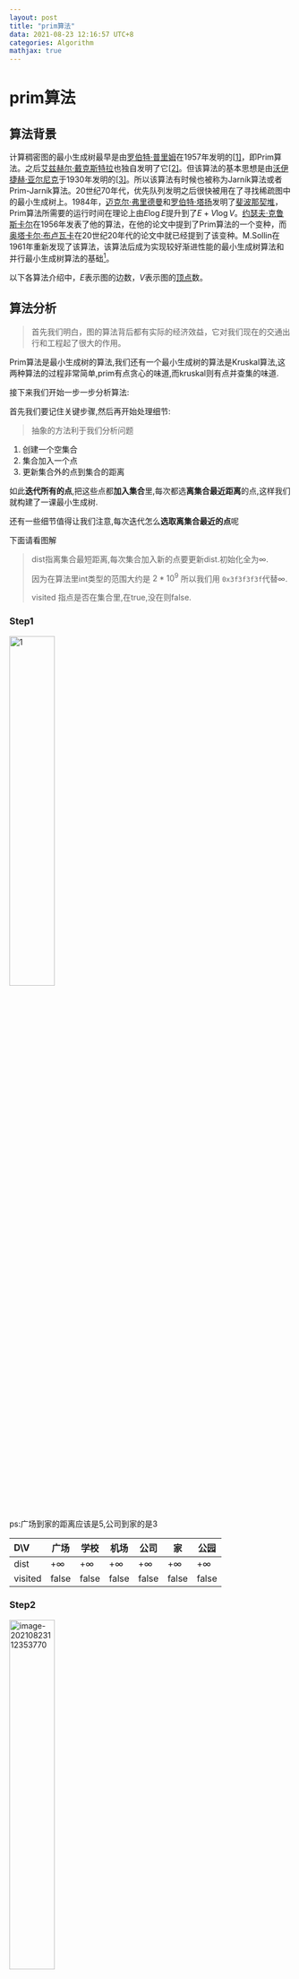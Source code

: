 ```yaml
---
layout: post
title: "prim算法"
data: 2021-08-23 12:16:57 UTC+8
categories: Algorithm
mathjax: true
---
```


# prim算法

## 算法背景

计算稠密图的最小生成树最早是由[罗伯特·普里姆](https://zh.wikipedia.ahut.cf/w/index.php?title=罗伯特·普里姆&action=edit&redlink=1)在1957年发明的[[1\]](https://zh.wikipedia.ahut.cf/wiki/最小生成树#cite_note-3)，即Prim算法。之后[艾兹赫尔·戴克斯特拉](https://zh.wikipedia.ahut.cf/wiki/艾兹赫尔·戴克斯特拉)也独自发明了它[[2\]](https://zh.wikipedia.ahut.cf/wiki/最小生成树#cite_note-4)。但该算法的基本思想是由[沃伊捷赫·亚尔尼克](https://zh.wikipedia.ahut.cf/w/index.php?title=沃伊捷赫·亚尔尼克&action=edit&redlink=1)于1930年发明的[[3\]](https://zh.wikipedia.ahut.cf/wiki/最小生成树#cite_note-5)。所以该算法有时候也被称为Jarník算法或者Prim-Jarník算法。20世纪70年代，优先队列发明之后很快被用在了寻找稀疏图中的最小生成树上。1984年，[迈克尔·弗里德曼](https://zh.wikipedia.ahut.cf/wiki/麥可·弗里德曼)和[罗伯特·塔扬](https://zh.wikipedia.ahut.cf/wiki/罗伯特·塔扬)发明了[斐波那契堆](https://zh.wikipedia.ahut.cf/wiki/斐波那契堆)，Prim算法所需要的运行时间在理论上由${\displaystyle E\log E}$提升到了${\displaystyle E+V\log V}$。[约瑟夫·克鲁斯卡尔](https://zh.wikipedia.ahut.cf/w/index.php?title=约瑟夫·克鲁斯卡尔&action=edit&redlink=1)在1956年发表了他的算法，在他的论文中提到了Prim算法的一个变种，而[奥塔卡尔·布卢瓦卡](https://zh.wikipedia.ahut.cf/w/index.php?title=奥塔卡尔·布卢瓦卡&action=edit&redlink=1)在20世纪20年代的论文中就已经提到了该变种。M.Sollin在1961年重新发现了该算法，该算法后成为实现较好渐进性能的最小生成树算法和并行最小生成树算法的基础[^1]。

以下各算法介绍中，${\displaystyle E}$表示图的边数，${\displaystyle V}$表示图的[顶点](https://zh.wikipedia.ahut.cf/wiki/顶点_(图论))数。　

## 算法分析

> 首先我们明白，图的算法背后都有实际的经济效益，它对我们现在的交通出行和工程起了很大的作用。

Prim算法是最小生成树的算法,我们还有一个最小生成树的算法是Kruskal算法,这两种算法的过程非常简单,prim有点贪心的味道,而kruskal则有点并查集的味道.

接下来我们开始一步一步分析算法:

首先我们要记住关键步骤,然后再开始处理细节:

> 抽象的方法利于我们分析问题

1. 创建一个空集合
2. 集合加入一个点
3. 更新集合外的点到集合的距离

如此**迭代所有的点**,把这些点都**加入集合**里,每次都选**离集合最近距离**的点,这样我们就构建了一课最小生成树.

还有一些细节值得让我们注意,每次迭代怎么**选取离集合最近的点**呢

下面请看图解

> dist指离集合最短距离,每次集合加入新的点要更新dist.初始化全为$\infty$.
>
> 因为在算法里int类型的范围大约是 $2*10^9$ 所以我们用 `0x3f3f3f3f`代替$\infty$.
>
> visited 指点是否在集合里,在true,没在则false.

### Step1

<img src="https://gitee.com/shl1122/pic-bed/raw/master//img/202108231106654.png" alt="1" style="width: 40%;" />

ps:广场到家的距离应该是5,公司到家的是3

| D\V     | 广场      | 学校      | 机场      | 公司      | 家        | 公园      |
| :------ | --------- | --------- | --------- | --------- | --------- | --------- |
| dist    | $+\infty$ | $+\infty$ | $+\infty$ | $+\infty$ | $+\infty$ | $+\infty$ |
| visited | false     | false     | false     | false     | false     | false     |

### Step2

<img src="https://gitee.com/shl1122/pic-bed/raw/master//img/202108231123847.png" alt="image-20210823112353770"  style="width: 40%;"/>

| D\V     | 广场 | 学校  | 机场  | 公司  | 家    | 公园      |
| ------- | ---- | ----- | ----- | ----- | ----- | --------- |
| dist    | 0    | 3     | 4     | 2     | 5     | $+\infty$ |
| visited | true | false | false | false | false | false     |

### Step3

<img src="https://gitee.com/shl1122/pic-bed/raw/master//img/202108231129995.png" alt="image-20210823112906907"  style="width: 40%;"/>

| D\V     | 广场 | 学校  | 机场  | 公司 | 家    | 公园      |
| ------- | ---- | ----- | ----- | ---- | ----- | --------- |
| dist    | 0    | 3     | 4     | 0    | 3     | $+\infty$ |
| visited | true | false | false | true | false | false     |

### Step3

<img src="https://gitee.com/shl1122/pic-bed/raw/master//img/202108231138096.png" alt="image-20210823113827983" style="width: 40%;"/>

| D\V     | 广场 | 学校 | 机场  | 公司 | 家    | 公园  |
| ------- | ---- | ---- | ----- | ---- | ----- | ----- |
| dist    | 0    | 0    | 4     | 0    | 3     | 6     |
| visited | true | true | false | true | false | false |

### Step4

<img src="https://gitee.com/shl1122/pic-bed/raw/master//img/202108231143376.png" alt="image-20210823114317299" style="width: 40%;" />

| D\V     | 广场 | 学校 | 机场  | 公司 | 家   | 公园  |
| ------- | ---- | ---- | ----- | ---- | ---- | ----- |
| dist    | 0    | 0    | 4     | 0    | 0    | 4     |
| visited | true | true | false | true | true | false |

### Step5

<img src="https://gitee.com/shl1122/pic-bed/raw/master//img/202108231146999.png" alt="image-20210823114653906" style="width: 40%;"  />

| D\V     | 广场 | 学校 | 机场 | 公司 | 家   | 公园  |
| ------- | ---- | ---- | ---- | ---- | ---- | ----- |
| dist    | 0    | 0    | 0    | 0    | 0    | 4     |
| visited | true | true | true | true | true | false |

### Step6

<img src="https://gitee.com/shl1122/pic-bed/raw/master//img/202108231149532.png" alt="image-20210823114900462" style="width: 40%;"/>

| D\V     | 广场 | 学校 | 机场 | 公司 | 家   | 公园 |
| ------- | ---- | ---- | ---- | ---- | ---- | ---- |
| dist    | 0    | 0    | 0    | 0    | 0    | 0    |
| visited | true | true | true | true | true | true |

最后所有点都已经加入集合里,最小生成树就构造出来了.计算每条边的总和就是最后的result.

$$
\begin{align}
result &= 3+4+2+3+4 \\
  &= 16
\end{align}
$$

## 代码实现[^2]

```c++
#include <bits/stdc++.h>

using namespace std;

const int N = 510, M = 100010, INF = 0x3f3f3f3f;
int n, m;
int g[N][N], dist[N];
bool st[N]; // 是否在集合里

int prim()
{
    memset(dist, 0x3f, sizeof dist); // 初始dist都为∞
    dist[1] = 0; // 从第一个点开始依次加入集合;原点距离为0.
    int res = 0;
    for (int i = 0; i < n; i++)
    {
        int t = -1;
        // 遍历没加入集合的点找最短dist
        for (int j = 1; j <= n; j++)
        {
            if (!st[j] && (t == -1 || dist[t] > dist[j]))
                t = j;
        }
        // 这时候就找到了离集合最近的点
        // 接下来，开始加入集合并更新在集合外所有点离集合最近的距离
        if (dist[t] == INF) return INF; // 不可到达 无法生成最小生成树
        st[t] = true; // 加入集合
        res += dist[t];
        // 开始更新
        for (int j = 1; j <= n; j++)
        {
            dist[j] = min(dist[j], g[t][j]);
        }

    }
    return res;

}

int main()
{
    scanf("%d%d", &n, &m);
    memset(g, 0x3f, sizeof g);
    while (m--)
    {
        int a, b, w;
        scanf("%d%d%d", &a, &b, &w);
        g[a][b] = g[b][a] = min(g[a][b], w);
    }

    int res = prim();
    if (res == INF) puts("impossible");
    else printf("%d\n", res);
    return 0;
}
```





[^1]: [最小生成树 - 维基百科，自由的百科全书 (ahut.cf)](https://zh.wikipedia.ahut.cf/wiki/最小生成树)

[^2]: [858. Prim算法求最小生成树 - AcWing题库](https://www.acwing.com/problem/content/860/)

